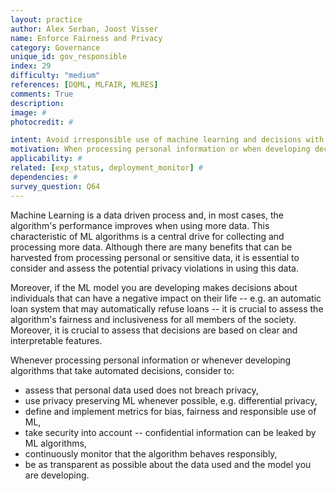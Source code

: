 ```yaml
---
layout: practice
author: Alex Serban, Joost Visser
name: Enforce Fairness and Privacy
category: Governance
unique_id: gov_responsible
index: 29
difficulty: "medium"
references: [DQML, MLFAIR, MLRES]
comments: True
description:
image: #
photocredit: #

intent: Avoid irresponsible use of machine learning and decisions with negative societal impact. #
motivation: When processing personal information or when developing decision making systems that can negatively impact individuals or groups, it is important to enforce requirements for fairness and privacy. #
applicability: #
related: [exp_status, deployment_monitor] #
dependencies: #
survey_question: Q64
---
```


Machine Learning is a data driven process and, in most cases, the algorithm's performance improves when using more data.
This characteristic of ML algorithms is a central drive for collecting and processing more data.
Although there are many benefits that can be harvested from processing personal or sensitive data, it is essential to consider and assess the potential privacy violations in using this data.


Moreover, if the ML model you are developing makes decisions about individuals that can have a negative impact on their life -- e.g. an automatic loan system that may automatically refuse loans -- it is crucial to assess the algorithm's fairness and inclusiveness for all members of the society.
Moreover, it is crucial to assess that decisions are based on clear and interpretable features.

Whenever processing personal information or whenever developing algorithms that take automated decisions, consider to:
- assess that personal data used does not breach privacy,
- use privacy preserving ML whenever possible, e.g. differential privacy,
- define and implement metrics for bias, fairness and responsible use of ML,
- take security into account -- confidential information can be leaked by ML algorithms,
- continuously monitor that the algorithm behaves responsibly,
- be as transparent as possible about the data used and the model you are developing.

